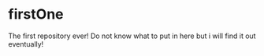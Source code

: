 # firstOne

The first repository ever!
Do not know what to put in here but i will find it out eventually!
